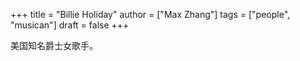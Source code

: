 +++
title = "Billie Holiday"
author = ["Max Zhang"]
tags = ["people", "musican"]
draft = false
+++

美国知名爵士女歌手。
